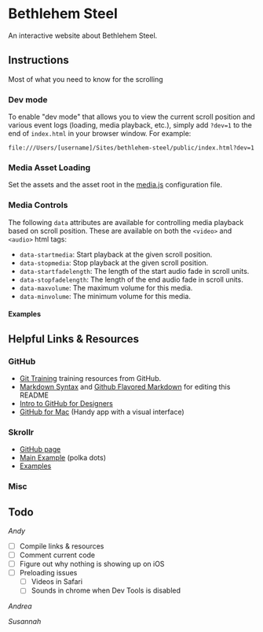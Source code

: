 Bethlehem Steel
================

An interactive website about Bethlehem Steel.

Instructions
-------------

Most of what you need to know for the scrolling

### Dev mode

To enable "dev mode" that allows you to view the current scroll position and various event logs (loading, media playback, etc.), simply add `?dev=1` to the end of `index.html` in your browser window. For example:

	file:///Users/[username]/Sites/bethlehem-steel/public/index.html?dev=1

### Media Asset Loading

Set the assets and the asset root in the [media.js](public/js/config/media.js) configuration file.

### Media Controls

The following `data` attributes are available for controlling media playback based on scroll position. These are available on both the `<video>` and `<audio>` html tags:

 - `data-startmedia`: Start playback at the given scroll position.
 - `data-stopmedia`: Stop playback at the given scroll position.
 - `data-startfadelength`: The length of the start audio fade in scroll units.
 - `data-stopfadelength`: The length of the end audio fade in scroll units.
 - `data-maxvolume`: The maximum volume for this media.
 - `data-minvolume`: The minimum volume for this media.

 #### Examples ####




Helpful Links & Resources
-------------------------

### GitHub

 - [Git Training](http://training.github.com/) training resources from GitHub.
 - [Markdown Syntax](http://daringfireball.net/projects/markdown/syntax#link) and [Github Flavored Markdown](https://help.github.com/articles/github-flavored-markdown) for editing this README
 - [Intro to GitHub for Designers](http://29thdrive.com/blog/intro-to-github-for-designers-using-a-gui-or-command-line/)
 - [GitHub for Mac](http://mac.github.com/) (Handy app with a visual interface)

### Skrollr

 - [GitHub page](https://www.google.com/url?sa=t&rct=j&q=&esrc=s&source=web&cd=1&cad=rja&ved=0CC8QFjAA&url=https%3A%2F%2Fgithub.com%2FPrinzhorn%2Fskrollr&ei=pq4PUuvKOcaAygGHz4Aw&usg=AFQjCNGFYGHnJ9um0BK9lBHcVxidgkNtVQ&sig2=wX7SJvOVlVMRU3_P8vIVCQ&bvm=bv.50768961,d.aWc)
 - [Main Example](http://prinzhorn.github.io/skrollr/) (polka dots)
 - [Examples](https://github.com/Prinzhorn/skrollr/tree/master/examples)

### Misc


Todo
-----

*Andy*

 - [ ] Compile links & resources
 - [ ] Comment current code
 - [ ] Figure out why nothing is showing up on iOS
 - [ ] Preloading issues
 	- [ ] Videos in Safari
 	- [ ] Sounds in chrome when Dev Tools is disabled

*Andrea*


*Susannah*


